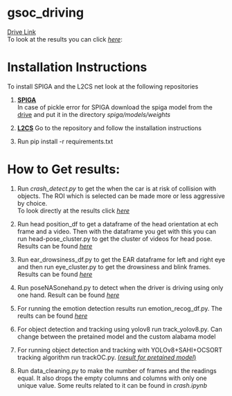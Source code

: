 # gsoc_driving
[Drive Link](https://indianinstituteofscience-my.sharepoint.com/:f:/g/personal/adityaarvind_iisc_ac_in/EixqFFFo0kBGlnpzkpn6Y-cBKI5rBXsKPe-XWgMPVJIvfg?e=Zodhb2)<br>
To look at the results you can click [*here*](https://indianinstituteofscience-my.sharepoint.com/:f:/g/personal/adityaarvind_iisc_ac_in/EhGgjwxmA_JKowdUTe_77xkBhf6JXnCIZlRTqayXbLvM1Q?e=pdw0S1):


# Installation Instructions
To install SPIGA and the L2CS net look at the following repositories<br>
1) [**SPIGA**](https://github.com/andresprados/SPIGA) <br>
In case of pickle error for SPIGA download the spiga model from the [drive](https://indianinstituteofscience-my.sharepoint.com/:f:/g/personal/adityaarvind_iisc_ac_in/EixqFFFo0kBGlnpzkpn6Y-cBKI5rBXsKPe-XWgMPVJIvfg?e=Zodhb2) and put it in the directory *spiga/models/weights*

2) [**L2CS**](https://github.com/Ahmednull/L2CS-Net) Go to the repository and follow the installation instructions
   
3) Run pip install -r requirements.txt

# How to Get results:
1) Run *crash_detect.py* to get the when the car is at risk of collision with objects. The ROI which is selected can be made more or less aggressive by choice.<br>
To look directly at the results click [*here*](https://indianinstituteofscience-my.sharepoint.com/:v:/g/personal/adityaarvind_iisc_ac_in/Efm1PffV65tPj66fBJC6LngBnRf8-cy0_CoJxPxzoF9gow?nav=eyJyZWZlcnJhbEluZm8iOnsicmVmZXJyYWxBcHAiOiJPbmVEcml2ZUZvckJ1c2luZXNzIiwicmVmZXJyYWxBcHBQbGF0Zm9ybSI6IldlYiIsInJlZmVycmFsTW9kZSI6InZpZXciLCJyZWZlcnJhbFZpZXciOiJNeUZpbGVzTGlua0NvcHkifX0&e=i7xSVc)

2) Run head position_df to get a dataframe of the head orientation at ech frame and a video. Then with the dataframe you get with this you can run head-pose_cluster.py to get the cluster of videos for head pose. Results can be found [*here*](https://indianinstituteofscience-my.sharepoint.com/:f:/g/personal/adityaarvind_iisc_ac_in/EleFjDt6_zpAtKrGeyXYS88BV099M2hrqo1vhVy_qcK-HQ?e=9vyweE)

3) Run ear_drowsiness_df.py to get the EAR dataframe for left and right eye and then run eye_cluster.py to get the drowsiness and blink frames. Results can be found [*here*](https://indianinstituteofscience-my.sharepoint.com/:f:/g/personal/adityaarvind_iisc_ac_in/EkdF0fOqWOVOnWhygIfMYMcBq4M2vzuLH9JeuPBE5ZQF_g?e=on4Csk)

4) Run poseNASonehand.py to detect when the driver is driving using only one hand. Result can be found [*here*](https://indianinstituteofscience-my.sharepoint.com/:v:/g/personal/adityaarvind_iisc_ac_in/EYzNUIjl4OlPgSeiqXlx7WkBB4AfcjAUBuBzEAvmnyLU6A?nav=eyJyZWZlcnJhbEluZm8iOnsicmVmZXJyYWxBcHAiOiJPbmVEcml2ZUZvckJ1c2luZXNzIiwicmVmZXJyYWxBcHBQbGF0Zm9ybSI6IldlYiIsInJlZmVycmFsTW9kZSI6InZpZXciLCJyZWZlcnJhbFZpZXciOiJNeUZpbGVzTGlua0NvcHkifX0&e=WRch0e)

5) For running the emotion detection results run emotion_recog_df.py. The reults can be found [*here*](https://indianinstituteofscience-my.sharepoint.com/:v:/g/personal/adityaarvind_iisc_ac_in/ETlTr0MzkcxJmTAX4F01nOQBYsK1j2b_33eX9pj23fzUdw?nav=eyJyZWZlcnJhbEluZm8iOnsicmVmZXJyYWxBcHAiOiJPbmVEcml2ZUZvckJ1c2luZXNzIiwicmVmZXJyYWxBcHBQbGF0Zm9ybSI6IldlYiIsInJlZmVycmFsTW9kZSI6InZpZXciLCJyZWZlcnJhbFZpZXciOiJNeUZpbGVzTGlua0NvcHkifX0&e=qHS2Qs)

6) For object detection and tracking using yolov8 run track_yolov8.py. Can change between the pretained model and the custom alabama model
   
7) For running object detection and tracking with YOLOv8+SAHI+OCSORT tracking algorithm run trackOC.py. [(*result for pretained model*)](https://indianinstituteofscience-my.sharepoint.com/:v:/g/personal/adityaarvind_iisc_ac_in/EbE8tTguNzRMrq4tXkmjX1kBiEcV_HY3qPArUyhwYkTeBA?nav=eyJyZWZlcnJhbEluZm8iOnsicmVmZXJyYWxBcHAiOiJPbmVEcml2ZUZvckJ1c2luZXNzIiwicmVmZXJyYWxBcHBQbGF0Zm9ybSI6IldlYiIsInJlZmVycmFsTW9kZSI6InZpZXciLCJyZWZlcnJhbFZpZXciOiJNeUZpbGVzTGlua0NvcHkifX0&e=i6C7F0)

8) Run data_cleaning.py to make the number of frames and the readings equal. It also drops the empty columns and columns with only one unique value. Some reults related to it can be found in *crash.ipynb*

   



   

